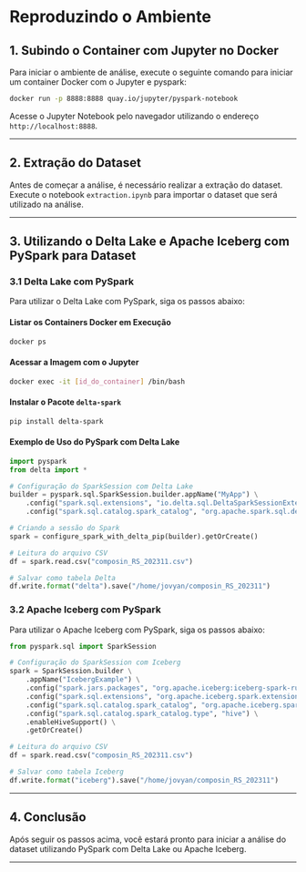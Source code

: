 
# Reproduzindo o Ambiente

## 1. Subindo o Container com Jupyter no Docker

Para iniciar o ambiente de análise, execute o seguinte comando para iniciar um container Docker com o Jupyter e pyspark:

```bash
docker run -p 8888:8888 quay.io/jupyter/pyspark-notebook
```

Acesse o Jupyter Notebook pelo navegador utilizando o endereço `http://localhost:8888`.

---

## 2. Extração do Dataset

Antes de começar a análise, é necessário realizar a extração do dataset. Execute o notebook `extraction.ipynb` para importar o dataset que será utilizado na análise.

---

## 3. Utilizando o Delta Lake e Apache Iceberg com PySpark para Dataset

### 3.1 Delta Lake com PySpark

Para utilizar o Delta Lake com PySpark, siga os passos abaixo:

#### Listar os Containers Docker em Execução

```bash
docker ps
```

#### Acessar a Imagem com o Jupyter

```bash
docker exec -it [id_do_container] /bin/bash
```

#### Instalar o Pacote `delta-spark`

```bash
pip install delta-spark
```

#### Exemplo de Uso do PySpark com Delta Lake

```python
import pyspark
from delta import *

# Configuração do SparkSession com Delta Lake
builder = pyspark.sql.SparkSession.builder.appName("MyApp") \
    .config("spark.sql.extensions", "io.delta.sql.DeltaSparkSessionExtension") \
    .config("spark.sql.catalog.spark_catalog", "org.apache.spark.sql.delta.catalog.DeltaCatalog")

# Criando a sessão do Spark
spark = configure_spark_with_delta_pip(builder).getOrCreate()

# Leitura do arquivo CSV
df = spark.read.csv("composin_RS_202311.csv")

# Salvar como tabela Delta
df.write.format("delta").save("/home/jovyan/composin_RS_202311")
```

### 3.2 Apache Iceberg com PySpark

Para utilizar o Apache Iceberg com PySpark, siga os passos abaixo:

```python
from pyspark.sql import SparkSession

# Configuração do SparkSession com Iceberg
spark = SparkSession.builder \
    .appName("IcebergExample") \
    .config("spark.jars.packages", "org.apache.iceberg:iceberg-spark-runtime-3.5_2.12:1.5.0") \
    .config("spark.sql.extensions", "org.apache.iceberg.spark.extensions.IcebergSparkSessionExtensions") \
    .config("spark.sql.catalog.spark_catalog", "org.apache.iceberg.spark.SparkSessionCatalog") \
    .config("spark.sql.catalog.spark_catalog.type", "hive") \
    .enableHiveSupport() \
    .getOrCreate()

# Leitura do arquivo CSV
df = spark.read.csv("composin_RS_202311.csv")

# Salvar como tabela Iceberg
df.write.format("iceberg").save("/home/jovyan/composin_RS_202311")
```

---

## 4. Conclusão

Após seguir os passos acima, você estará pronto para iniciar a análise do dataset utilizando PySpark com Delta Lake ou Apache Iceberg.

---

